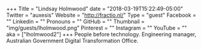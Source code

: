 +++
Title = "Lindsay Holmwood"
date = "2018-03-19T15:22:49-05:00"
Twitter = "auxesis"
Website = "http://fractio.nl/"
Type = "guest"
Facebook = ""
Linkedin = ""
Pronouns = ""
GitHub = ""
Thumbnail = "img/guests/lholmwood.png"
Pinterest = ""
Instagram = ""
YouTube = ""
aka = ["lholmwood2"]
+++
People before technology. Engineering manager, Australian Government Digital Transformation Office.
